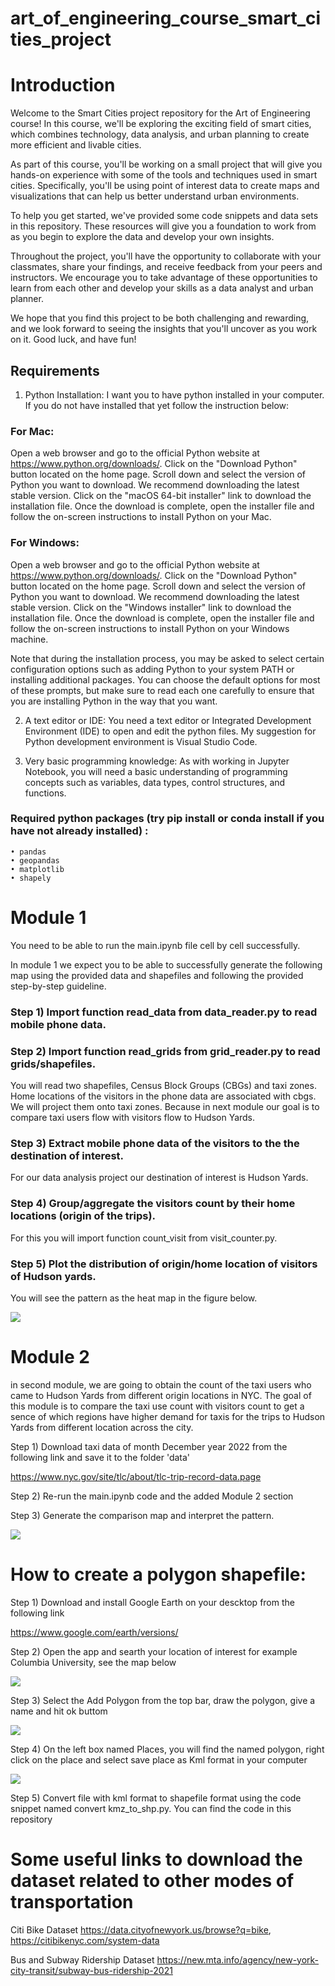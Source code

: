 ﻿# art_of_engineering_course_smart_cities_project

# Introduction

Welcome to the Smart Cities project repository for the Art of Engineering course! In this course, we'll be exploring the exciting field of smart cities, which combines technology, data analysis, and urban planning to create more efficient and livable cities.

As part of this course, you'll be working on a small project that will give you hands-on experience with some of the tools and techniques used in smart cities. Specifically, you'll be using point of interest data to create maps and visualizations that can help us better understand urban environments.

To help you get started, we've provided some code snippets and data sets in this repository. These resources will give you a foundation to work from as you begin to explore the data and develop your own insights.

Throughout the project, you'll have the opportunity to collaborate with your classmates, share your findings, and receive feedback from your peers and instructors. We encourage you to take advantage of these opportunities to learn from each other and develop your skills as a data analyst and urban planner.

We hope that you find this project to be both challenging and rewarding, and we look forward to seeing the insights that you'll uncover as you work on it. Good luck, and have fun!

## Requirements
1) Python Installation: I want you to have python installed in your computer. If you do not have installed that yet follow the instruction below:
### For Mac:
Open a web browser and go to the official Python website at https://www.python.org/downloads/.
Click on the "Download Python" button located on the home page.
Scroll down and select the version of Python you want to download. We recommend downloading the latest stable version.
Click on the "macOS 64-bit installer" link to download the installation file.
Once the download is complete, open the installer file and follow the on-screen instructions to install Python on your Mac.

### For Windows:
Open a web browser and go to the official Python website at https://www.python.org/downloads/.
Click on the "Download Python" button located on the home page.
Scroll down and select the version of Python you want to download. We recommend downloading the latest stable version.
Click on the "Windows installer" link to download the installation file.
Once the download is complete, open the installer file and follow the on-screen instructions to install Python on your Windows machine.

Note that during the installation process, you may be asked to select certain configuration options such as adding Python to your system PATH or installing additional packages. You can choose the default options for most of these prompts, but make sure to read each one carefully to ensure that you are installing Python in the way that you want.

2) A text editor or IDE: You need a text editor or Integrated Development Environment (IDE) to open and edit the python files. My suggestion for Python development environment is Visual Studio Code.

3) Very basic programming knowledge: As with working in Jupyter Notebook, you will need a basic understanding of programming concepts such as variables, data types, control structures, and functions.

### Required python packages (try pip install or conda install if you have not already installed) :

    • pandas
    • geopandas
    • matplotlib
    • shapely 
      
# Module 1

You need to be able to run the main.ipynb file cell by cell successfully.


In module 1 we expect you to be able to successfully generate the following map using the provided data and shapefiles and following the provided step-by-step guideline.

### Step 1) Import function read_data from data_reader.py to read mobile phone data.

### Step 2) Import function read_grids from grid_reader.py to read grids/shapefiles.

You will read two shapefiles, Census Block Groups (CBGs) and taxi zones. Home locations of the visitors in the phone data are associated with cbgs. We will project them onto taxi zones. Because in next module our goal is to compare taxi users flow with visitors flow to Hudson Yards.

### Step 3) Extract mobile phone data of the visitors to the the destination of interest.

For our data analysis project our destination of interest is Hudson Yards.

### Step 4) Group/aggregate the visitors count by their home locations (origin of the trips).

For this you will import function count_visit from visit_counter.py.

### Step 5) Plot the distribution of origin/home location of visitors of Hudson yards.

You will see the pattern as the heat map in the figure below.

![](./map.png)

# Module 2

in second module, we are going to obtain the count of the taxi users who came to Hudson Yards from different origin locations in NYC. The goal of this module is to compare the taxi use count with visitors count to get a sence of which regions have higher demand for taxis for the trips to Hudson Yards from different location across the city. 

Step 1) Download taxi data of month December year 2022 from the following link and save it to the folder 'data'

 https://www.nyc.gov/site/tlc/about/tlc-trip-record-data.page

Step 2) Re-run the main.ipynb code and the added Module 2 section

Step 3) Generate the comparison map and interpret the pattern.


![](./maps/comparison_map.png)

# How to create a polygon shapefile:

Step 1) Download and install Google Earth on your descktop from the following link

https://www.google.com/earth/versions/

Step 2) Open the app and searth your location of interest for example Columbia University, see the map below

![](./GE1.png)

Step 3) Select the Add Polygon from the top bar, draw the polygon, give a name and hit ok buttom

![](./GE2.jpg)

Step 4) On the left box named Places, you will find the named polygon, right click on the place and select save place as Kml format in your computer

![](./GE3.png)

Step 5) Convert file with kml format to shapefile format using the code snippet named convert kmz_to_shp.py. You can find the code in this repository

# Some useful links to download the dataset related to other modes of transportation 

Citi Bike Dataset   https://data.cityofnewyork.us/browse?q=bike, https://citibikenyc.com/system-data

Bus and Subway Ridership Dataset  https://new.mta.info/agency/new-york-city-transit/subway-bus-ridership-2021


